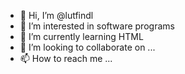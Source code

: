 - 👋 Hi, I’m @lutfindl
- 👀 I’m interested in software programs
- 🌱 I’m currently learning HTML
- 💞️ I’m looking to collaborate on ...
- 📫 How to reach me ...

<!---
lutfindl/lutfindl is a ✨ special ✨ repository because its `README.md` (this file) appears on your GitHub profile.
You can click the Preview link to take a look at your changes.
--->
